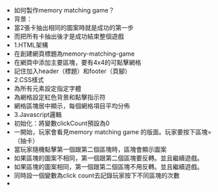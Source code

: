 - 如何製作memory matching game？
- 背景：
- 當2張卡抽出相同的圖案時就是成功的第一步
- 而把所有卡抽出後才是成功結束整個遊戲
- 1.HTML架構
- 在創建網頁標題為memory-matching-game
- 在網頁中添加主要區塊，要有4x4的可點擊網格
- 記住加入header（標題）和footer（頁腳）
- 2.CSS樣式
- 為所有元素設定指定字體
- 為網格設定紅色背景和點擊指示符
- 網格區塊居中顯示，每個網格項目平均分佈
- 3.Javascript邏輯
- 初始化：將變數clickCount預設為0
- 一開始，玩家會看見memory matching game 的版面。玩家要按下區塊=（抽卡）
- 當玩家隨機點擊第一個跟第二個區塊時，區塊會顯示圖案
- 如果區塊的圖案不相同，第一個跟第二個區塊要反轉。並且繼續遊戲。
- 如果區塊的圖案相同，第一個跟第二個區塊不用反轉。並且繼續遊戲。
- 同時設一個變數為click count去記錄玩家按下不同區塊的次數
- 
